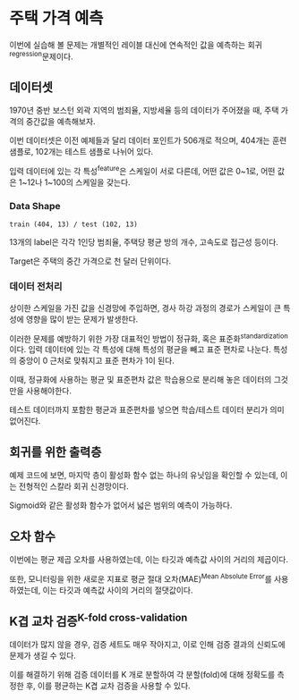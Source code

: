 # 주택 가격 예측
이번에 실습해 볼 문제는 개별적인 레이블 대신에 연속적인 값을 예측하는 회귀<sup>regression</sup>문제이다.

## 데이터셋
1970년 중반 보스턴 외곽 지역의 범죄율, 지방세율 등의 데이터가 주어졌을 때, 주택 가격의 중간값을 예측해보자.

이번 데이터셋은 이전 예제들과 달리 데이터 포인트가 506개로 적으며, 404개는 훈련 샘플로, 102개는 테스트 샘플로 나뉘어 있다.

입력 데이터에 있는 각 특성<sup>feature</sup>은 스케일이 서로 다른데, 어떤 값은 0~1로, 어떤 값은 1~12나 1~100의 스케일을 갖는다.

### Data Shape
`train (404, 13) / test (102, 13)`

13개의 label은 각각 1인당 범죄율, 주택당 평균 방의 개수, 고속도로 접근성 등이다.

Target은 주택의 중간 가격으로 천 달러 단위이다.

### 데이터 전처리
상이한 스케일을 가진 값을 신경망에 주입하면, 경사 하강 과정의 경로가 스케일이 큰 특성에 영향을 많이 받는 문제가 발생한다.

이러한 문제를 예방하기 위한 가장 대표적인 방법이 정규화, 혹은 표준화<sup>standardization</sup>이다. 입력 데이터에 있는 각 특성에 대해 특성의 평균을 빼고 표준 편차로 나눈다. 특성의 중앙이 0 근처로 맞춰지고 표준 편차가 1이 된다.

이때, 정규화에 사용하는 평균 및 표준편차 값은 학습용으로 분리해 놓은 데이터의 그것만을 사용해야한다.

테스트 데이터까지 포함한 평균과 표준편차를 넣으면 학습/테스트 데이터 분리가 의미없어진다.

## 회귀를 위한 출력층
예제 코드에 보면, 마지막 층이 활성화 함수 없는 하나의 유닛임을 확인할 수 있는데, 이는 전형적인 스칼라 회귀 신경망이다.

Sigmoid와 같은 활성화 함수가 없어서 넓은 범위의 예측이 가능하다.


## 오차 함수
이번에는 평균 제곱 오차를 사용하였는데, 이는 타깃과 예측값 사이의 거리의 제곱이다.

또한, 모니터링을 위한 새로운 지표로 평균 절대 오차(MAE)<sup>Mean Absolute Error</sup>를 사용하였는데, 이는 타깃과 예측값 사이의 거리의 절댓값이다.

## K겹 교차 검증<sup>K-fold cross-validation</sup>
데이터가 많지 않을 경우, 검증 세트도 매우 작아지고, 이로 인해 검증 결과의 신뢰도에 문제가 생길 수 있다.

이를 해결하기 위해 검증 데이터를 K 개로 분할하여 각 분할(fold)에 대해 정확도를 측정한 후, 이를 평균하는 K겹 교차 검증을 사용할 수 있다.